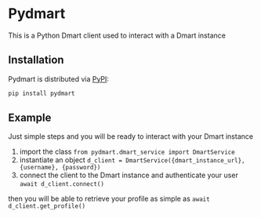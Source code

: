 # Pydmart

This is a Python Dmart client used to interact with a Dmart instance


## Installation

Pydmart is distributed via [PyPI](https://pypi.org/project/pydmart/):

```python
pip install pydmart
```

## Example

Just simple steps and you will be ready to interact with your Dmart instance

1. import the class `from pydmart.dmart_service import DmartService`
2. instantiate an object `d_client = DmartService({dmart_instance_url}, {username}, {password})`
3. connect the client to the Dmart instance and authenticate your user `await d_client.connect()`

then you will be able to retrieve your profile as simple as 
`await d_client.get_profile()`